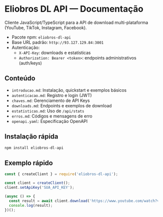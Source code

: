 # Eliobros DL API — Documentação

Cliente JavaScript/TypeScript para a API de download multi-plataforma (YouTube, TikTok, Instagram, Facebook).

- Pacote npm: `eliobros-dl-api`
- Base URL padrão: `http://93.127.129.84:3001`
- Autenticação:
  - `X-API-Key`: downloads e estatísticas
  - `Authorization: Bearer <token>`: endpoints administrativos (auth/keys)

## Conteúdo
- `introducao.md`: Instalação, quickstart e exemplos básicos
- `autenticacao.md`: Registro e login (JWT)
- `chaves.md`: Gerenciamento de API Keys
- `downloads.md`: Endpoints e exemplos de download
- `estatisticas.md`: Uso de `/api/stats`
- `erros.md`: Códigos e mensagens de erro
- `openapi.yaml`: Especificação OpenAPI

## Instalação rápida
```bash
npm install eliobros-dl-api
```

## Exemplo rápido
```javascript
const { createClient } = require('eliobros-dl-api');

const client = createClient();
client.setApiKey('SUA_API_KEY');

(async () => {
  const result = await client.download('https://www.youtube.com/watch?v=VIDEO_ID', 'mp4');
  console.log(result);
})();
```